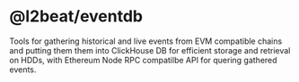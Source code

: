 # @l2beat/eventdb

Tools for gathering historical and live events from EVM compatible chains and
putting them them into ClickHouse DB for efficient storage and retrieval on
HDDs, with Ethereum Node RPC compatilbe API for quering gathered events.

